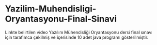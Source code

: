 # Yazilim-Muhendisligi-Oryantasyonu-Final-Sinavi
Linkte belirtilen video Yazılım Mühendisliği Oryantasyonu dersi final sınavı için tarafımca çekilmiş ve içerisinde 10 adet java programı gösterilmiştir. 
